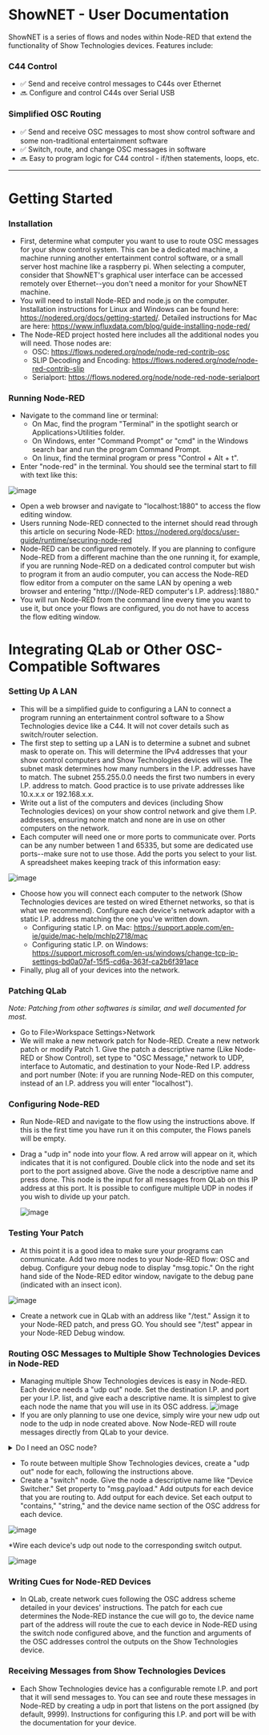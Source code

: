 # ShowNET - User Documentation

ShowNET is a series of flows and nodes within Node-RED that extend the functionality of Show Technologies devices. Features include:

### C44 Control
   * ✅ Send and receive control messages to C44s over Ethernet
   * 🔜 Configure and control C44s over Serial USB

### Simplified OSC Routing
   * ✅ Send and receive OSC messages to most show control software and some non-traditional entertainment software
   * ✅ Switch, route, and change OSC messages in software
   * 🔜 Easy to program logic for C44 control - if/then statements, loops, etc.
---
# Getting Started
### Installation
   * First, determine what computer you want to use to route OSC messages for your show control system. This can be a dedicated machine, a machine running another entertainment control software, or a small server host machine like a raspberry pi. When selecting a computer, consider that ShowNET's graphical user interface can be accessed remotely over Ethernet--you don't need a monitor for your ShowNET machine.
   * You will need to install Node-RED and node.js on the computer. Installation instructions for Linux and Windows can be found here:  https://nodered.org/docs/getting-started/. Detailed instructions for Mac are here: https://www.influxdata.com/blog/guide-installing-node-red/
   * The Node-RED project hosted here includes all the additional nodes you will need. Those nodes are:
      * OSC: https://flows.nodered.org/node/node-red-contrib-osc
      * SLIP Decoding and Encoding: https://flows.nodered.org/node/node-red-contrib-slip
      * Serialport: https://flows.nodered.org/node/node-red-node-serialport 
      
### Running Node-RED
   * Navigate to the command line or terminal:
     * On Mac, find the program "Terminal" in the spotlight search or Applications>Utilities folder.
     * On Windows, enter "Command Prompt" or "cmd" in the Windows search bar and run the program Command Prompt.
     * On linux, find the terminal program or press "Control + Alt + t".
   * Enter "node-red" in the terminal. You should see the terminal start to fill with text like this:
     
![image](https://github.com/user-attachments/assets/1c0962db-d3db-44a4-8d60-c86382b05348)
   * Open a web browser and navigate to "localhost:1880" to access the flow editing window.
   * Users running Node-RED connected to the internet should read through this article on securing Node-RED: https://nodered.org/docs/user-guide/runtime/securing-node-red
   * Node-RED can be configured remotely. If you are planning to configure Node-RED from a different machine than the one running it, for example, if you are running Node-RED on a dedicated control computer but wish to program it from an audio computer, you can access the Node-RED flow editor from a computer on the same LAN by opening a web browser and entering "http://[Node-RED computer's I.P. address]:1880."
   * You will run Node-RED from the command line every time you want to use it, but once your flows are configured, you do not have to access the flow editing window.
    
# Integrating QLab or Other OSC-Compatible Softwares
### Setting Up A LAN
   * This will be a simplified guide to configuring a LAN to connect a program running an entertainment control software to a Show Technologies device like a C44. It will not cover details such as switch/router selection.
   * The first step to setting up a LAN is to determine a subnet and subnet mask to operate on. This will determine the IPv4 addresses that your show control computers and Show Technologies devices will use. The subnet mask determines how many numbers in the I.P. addresses have to match. The subnet 255.255.0.0 needs the first two numbers in every I.P. address to match. Good practice is to use private addresses like 10.x.x.x or 192.168.x.x.
   * Write out a list of the computers and devices (including Show Technologies devices) on your show control network and give them I.P. addresses, ensuring none match and none are in use on other computers on the network.
   * Each computer will need one or more ports to communicate over. Ports can be any number between 1 and 65335, but some are dedicated use ports--make sure not to use those. Add the ports you select to your list. A spreadsheet makes keeping track of this information easy:
     
![image](https://github.com/user-attachments/assets/ce88957d-4021-42a3-abaa-965502aefa2e)

   * Choose how you will connect each computer to the network (Show Technologies devices are tested on wired Ethernet networks, so that is what we recommend). Configure each device's network adaptor with a static I.P. address matching the one you've written down.
        * Configuring static I.P. on Mac: https://support.apple.com/en-ie/guide/mac-help/mchlp2718/mac
        * Configuring static I.P. on Windows: https://support.microsoft.com/en-us/windows/change-tcp-ip-settings-bd0a07af-15f5-cd6a-363f-ca2b6f391ace
   * Finally, plug all of your devices into the network.

### Patching QLab
*Note: Patching from other softwares is similar, and well documented for most.*
   * Go to File>Workspace Settings>Network
   * We will make a new network patch for Node-RED. Create a new network patch or modify Patch 1. Give the patch a descriptive name (Like Node-RED or Show Control), set type to "OSC Message," network to UDP, interface to Automatic, and destination to your Node-Red I.P. address and port number (Note: if you are running Node-RED on this computer, instead of an I.P. address you will enter "localhost").

### Configuring Node-RED
   * Run Node-RED and navigate to the flow using the instructions above. If this is the first time you have run it on this computer, the Flows panels will be empty.
   * Drag a "udp in" node into your flow. A red arrow will appear on it, which indicates that it is not configured. Double click into the node and set its port to the port assigned above. Give the node a descriptive name and press done. This node is the input for all messages from QLab on this IP address at this port. It is possible to configure multiple UDP in nodes if you wish to divide up your patch.
     
     ![image](https://github.com/user-attachments/assets/55ceb786-41ea-4356-9d7e-00e63c6aba8f)
  
### Testing Your Patch
   * At this point it is a good idea to make sure your programs can communicate. Add two more nodes to your Node-RED flow: OSC and debug. Configure your debug node to display "msg.topic." On the right hand side of the Node-RED editor window, navigate to the debug pane (indicated with an insect icon).
     
   ![image](https://github.com/user-attachments/assets/feb77bc8-9b35-4bad-a045-40af1a5f896d)

   * Create a network cue in QLab with an address like "/test." Assign it to your Node-RED patch, and press GO. You should see "/test" appear in your Node-RED Debug window.

### Routing OSC Messages to Multiple Show Technologies Devices in Node-RED
   * Managing multiple Show Technologies devices is easy in Node-RED. Each device needs a "udp out" node. Set the destination I.P. and port per your I.P. list, and give each a descriptive name. It is simplest to give each node the name that you will use in its OSC address.
![image](https://github.com/user-attachments/assets/71cd8fd5-98a5-4821-934c-6e40a437de46)
   * If you are only planning to use one device, simply wire your new udp out node to the udp in node created above. Now Node-RED will route messages directly from QLab to your device.
<details>
<summary> Do I need an OSC node? </summary>
The OSC node intelligently combines or separates a Node-RED message topic and payload into an OSC message, where the topic is equivalent to the address and the payload is the argument. We want our messages to be packaged as a single buffer. QLab (and other control programs) configures OSC messages as the single buffer, so an OSC node will unpackage it into a topic and payload, which will not work. For this reason, best practice is to either wire the UDP in directly to a UDP out, OR to add two OSC nodes in line, so that the message is unpackaged and repackaged. Indeed, when using some softwares, for example TouchOSC, the double OSC node is preferred.
![image](https://github.com/user-attachments/assets/b8ab9dd9-109c-4277-937b-3790d6a4c0c7)
</details>

   * To route between multiple Show Technologies devices, create a "udp out" node for each, following the instructions above.
   * Create a "switch" node. Give the node a descriptive name like "Device Switcher." Set property to "msg.payload." Add outputs for each device that you are routing to. Add output for each device. Set each output to "contains," "string," and the device name section of the OSC address for each device.
     
![image](https://github.com/user-attachments/assets/26da1d01-89e9-4c29-859f-56290941b3db)

   *Wire each device's udp out node to the corresponding switch output.

![image](https://github.com/user-attachments/assets/3cacf057-13f0-46b0-8a24-e70c840a0b90)

### Writing Cues for Node-RED Devices
   * In QLab, create network cues following the OSC address scheme detailed in your devices' instructions. The patch for each cue determines the Node-RED instance the cue will go to, the device name part of the address will route the cue to each device in Node-RED using the switch node configured above, and the function and arguments of the OSC addresses control the outputs on the Show Technologies device.

### Receiving Messages from Show Technologies Devices
   * Each Show Technologies device has a configurable remote I.P. and port that it will send messages to. You can see and route these messages in Node-RED by creating a udp in port that listens on the port assigned (by default, 9999). Instructions for configuring this I.P. and port will be with the documentation for your device.

